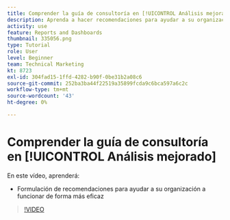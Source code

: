 ```yaml
---
title: Comprender la guía de consultoría en [!UICONTROL Análisis mejorado]
description: Aprenda a hacer recomendaciones para ayudar a su organización a funcionar de forma más eficiente en Workfront.
activity: use
feature: Reports and Dashboards
thumbnail: 335056.png
type: Tutorial
role: User
level: Beginner
team: Technical Marketing
kt: 8723
exl-id: 304fad15-1ffd-4282-b90f-0be31b2a08c6
source-git-commit: 252ba3ba44f22519a35899fcda9c6bca597a6c2c
workflow-type: tm+mt
source-wordcount: '43'
ht-degree: 0%

---
```


# Comprender la guía de consultoría en [!UICONTROL Análisis mejorado]

En este vídeo, aprenderá:

* Formulación de recomendaciones para ayudar a su organización a funcionar de forma más eficaz

>[!VIDEO](https://video.tv.adobe.com/v/335056/?quality=12)
